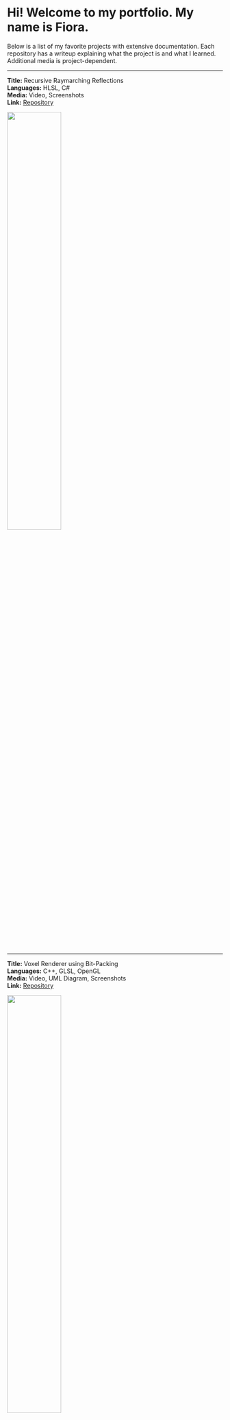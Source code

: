 # Hi! Welcome to my portfolio. My name is Fiora.

Below is a list of my favorite projects with extensive documentation. Each repository has a writeup explaining what the project is and what I learned. Additional media is project-dependent.

---

**Title:** Recursive Raymarching Reflections   
**Languages:** HLSL, C#  
**Media:** Video, Screenshots  
**Link:** [Repository](https://github.com/fiora-nott/recursive-reflections)  

<image src="Screenshots/reflection_scene.png" width="50%" height="auto" />

---

**Title:** Voxel Renderer using Bit-Packing  
**Languages:** C++, GLSL, OpenGL  
**Media:** Video, UML Diagram, Screenshots  
**Link:** [Repository](https://github.com/fiora-nott/gl-mesh-bitpacking)  

<image src="Screenshots/opengl_mesh.png" width="50%" height="auto" />

---

**Title:** Live-Update Student Leaderboard 🖱️  
**Languages:** Javascript, Google Apps Script, JQuery  
**Media:** PDF Writeup, Webpage Links  
**Link:** [Repository](https://github.com/fiora-nott/gas-leaderboard.git)  

<image src="Screenshots/student_leaderboard.png" width="50%" height="auto" />

<!--
**fiora-nott/fiora-nott** is a ✨ _special_ ✨ repository because its `README.md` (this file) appears on your GitHub profile.

Here are some ideas to get you started:

- 🔭 I’m currently working on ...
- 🌱 I’m currently learning ...
- 👯 I’m looking to collaborate on ...
- 🤔 I’m looking for help with ...
- 💬 Ask me about ...
- 📫 How to reach me: ...
- 😄 Pronouns: ...
- ⚡ Fun fact: ...
-->
